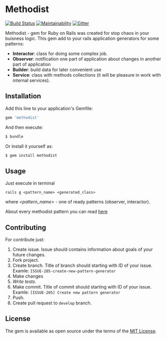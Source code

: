 # Methodist
[![Build Status](https://travis-ci.org/QNester/methodist.svg?branch=master)](https://travis-ci.org/QNester/methodist)
[![Maintainability](https://api.codeclimate.com/v1/badges/eebe37d3169041579416/maintainability)](https://codeclimate.com/github/QNester/methodist/maintainability)
[![Gitter](https://badges.gitter.im/Join%20Chat.svg)](https://gitter.im/gem-methodist/methodist?utm_source=badge&utm_medium=badge&utm_campaign=pr-badge&utm_content=badge)

Methodist - gem for Ruby on Rails was created for stop chaos in your buisness logic.
This gem add to your rails application generators for some patterns:

- __Interactor__: class for doing some complex job.
- __Observer__: notification one part of application about changes in another part of application
- __Builder__: build data for later convenient use
- __Service__: class with methods collections (it will be pleasure in work with
internal services).
 

## Installation
Add this line to your application's Gemfile:

```ruby
gem 'methodist'
```

And then execute:
```bash
$ bundle
```

Or install it yourself as:
```bash
$ gem install methodist
```

## Usage
Just execute in terminal
```
rails g <pattern_name> <generated_class>
```
where _<pattern_name>_ - one of ready patterns (observer, interactor).

About every methodist pattern you can read [here](https://github.com/QNester/methodist/wiki)

## Contributing
For contribute just:
1) Create issue. Issue should contains information about goals of your
 future changes.
2) Fork project.
3) Create branch. Title of branch should starting with ID of your issue. 
Examle: `ISSUE-205-create-new-pattern-generator`
4) Make changes
5) *Write tests*.
6) Make commit. Title of commit should starting with ID of your issue. 
Examle: `[ISSUE-205] Create new pattern generator`
7) Push.
8) Create pull request to `develop` branch.

## License
The gem is available as open source under the terms of the [MIT License](https://opensource.org/licenses/MIT).
